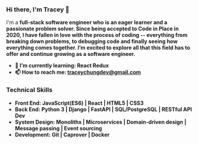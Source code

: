 ### Hi there, I'm Tracey 👋

I'm a <b>full-stack software engineer<b> who is an eager learner and a passionate problem solver. Since being accepted to Code in Place in 2020, I have fallen in love with the process of coding -- everything from breaking down problems, to debugging code and finally seeing how everything comes together. I’m excited to explore all that this field has to offer and continue growing as a software engineer.

- 🌱 I’m currently learning: React Redux
- 📫 How to reach me: traceychungdev@gmail.com

### Technical Skills
- Front End: JavaScript(ES6) | React | HTML5 | CSS3
- Back End: Python 3 | Django | FastAPI | SQL/PostgreSQL | RESTful API Dev
- System Design: Monoliths | Microservices | Domain-driven design | Message passing | Event sourcing
- Development: Git | Caprover | Docker

<!--
**traceychung/traceychung** is a ✨ _special_ ✨ repository because its `README.md` (this file) appears on your GitHub profile.

Here are some ideas to get you started:

- 🔭 I’m currently working on ...
- 🌱 I’m currently learning ...
- 👯 I’m looking to collaborate on ...
- 🤔 I’m looking for help with ...
- 💬 Ask me about ...
- 📫 How to reach me: ...
- 😄 Pronouns: ...
- ⚡ Fun fact: ...
-->
